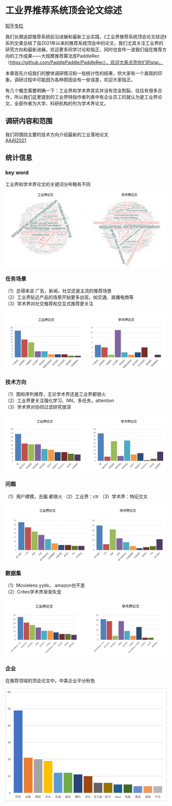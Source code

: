 # 工业界推荐系统顶会论文综述

[知乎专栏](https://zhuanlan.zhihu.com/p/478792301)

我们长期追踪推荐系统前沿进展和最新工业实践，《工业界推荐系统顶会论文综述》系列文章总结了自2021年以来的推荐系统顶会中的论文，我们尤其关注工业界的研究方向和最新进展。欢迎更多同学讨论和指正，同时也宣传一波我们组在推荐方向的工作成果——大规模推荐算法库PaddleRec（https://github.com/PaddlePaddle/PaddleRec），欢迎大家点亮你们的star。

本章首先介绍我们的整体调研情况和一些统计性的结果，供大家有一个直观的印象。调研过程中可能因为各种原因会有一些误差，欢迎大家指正。

有几个概念需要明确一下：工业界和学术界其实并没有完全割裂，往往有很多合作，所以我们这里提到的工业界特指作者列表中有企业员工的就认为是工业界论文，全部作者为大学、科研机构的列为学术界论文。

## 调研内容和范围
我们将围绕主要的技术方向介绍最新的工业落地论文  
[AAAI2021](AAAI2021.md)


## 统计信息

### key word

工业界和学术界论文的关键词分布略有不同
<p align="center">
<img align="center" src="../doc/imgs/survey1.png">
<p>

### 任务场景

（1）总得来说 广告，新闻，社交还是主流的推荐场景  
（2）工业界贴近产品的场景开始更多出现，如交通、直播电商等  
（3）学术界对社交推荐和交互式推荐更关注  
<p align="center">
<img align="center" src="../doc/imgs/survey5.png">
<p>

### 技术方向

（1）图和序列推荐，无论学术界还是工业界都很火  
（2）工业界更关注强化学习、NN，多任务，attention  
（3）学术界对协同过滤研究很深  
<p align="center">
<img align="center" src="../doc/imgs/survey4.png">
<p>

### 问题

（1）用户建模，去偏 都很火
（2）工业界：ctr
（3）学术界：特征交叉
<p align="center">
<img align="center" src="../doc/imgs/survey6.png">
<p>

### 数据集

（1）Movielens yyds， amazon也不差  
（2）Criteo学术界渐渐失宠  
<p align="center">
<img align="center" src="../doc/imgs/survey7.png">
<p>

### 企业

在推荐领域的顶会论文中，中美企业平分秋色
<p align="center">
<img align="center" src="../doc/imgs/survey3.png">
<p>
